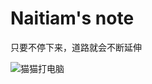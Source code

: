 # Naitiam's note

只要不停下来，道路就会不断延伸

![猫猫打电脑](https://user-images.githubusercontent.com/71304537/193831026-07cf0de0-48b4-4055-bb8a-97e8aa554704.gif)



